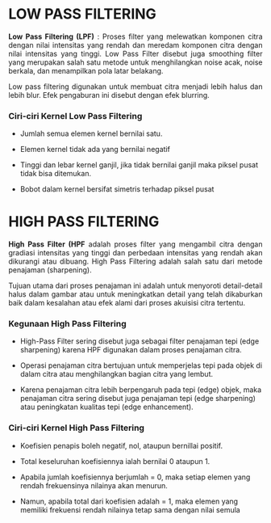 # **LOW PASS FILTERING**

<p align="justify"><b>Low Pass Filtering (LPF)</b> : Proses filter yang melewatkan komponen citra dengan nilai intensitas yang rendah dan meredam komponen citra dengan nilai intensitas yang tinggi. Low Pass Filter disebut juga smoothing filter yang merupakan salah satu metode untuk menghilangkan noise acak, noise berkala, dan menampilkan pola latar belakang. 
</p>

<p align="justify">Low pass filtering digunakan untuk membuat citra menjadi lebih halus dan lebih blur. Efek pengaburan ini disebut dengan efek blurring.</p>

### **Ciri-ciri Kernel Low Pass Filtering**

- Jumlah semua elemen kernel bernilai satu. 

- Elemen kernel tidak ada yang bernilai negatif

- Tinggi dan lebar kernel ganjil, jika tidak bernilai ganjil maka piksel pusat tidak bisa ditemukan.

- Bobot dalam kernel bersifat simetris terhadap piksel pusat


# **HIGH PASS FILTERING**

<p align="justify"><b>High Pass Filter (HPF</b> adalah proses filter yang mengambil citra dengan gradiasi intensitas yang tinggi dan perbedaan intensitas yang rendah akan dikurangi atau dibuang. High Pass Filtering adalah salah satu dari metode penajaman (sharpening).</p> 

<p align="justify">Tujuan utama dari proses penajaman ini adalah untuk menyoroti detail-detail halus dalam gambar atau untuk meningkatkan detail yang telah dikaburkan baik dalam kesalahan atau efek alami dari proses akuisisi citra tertentu.</p>

### **Kegunaan High Pass Filtering**

- High-Pass Filter sering disebut juga sebagai filter penajaman tepi (edge sharpening) karena HPF digunakan dalam proses penajaman citra. 

- Operasi penajaman citra bertujuan untuk memperjelas tepi pada objek di dalam citra atau menghilangkan bagian citra yang lembut.

- Karena penajaman citra lebih berpengaruh pada tepi (edge) objek, maka penajaman citra sering disebut juga penajaman tepi (edge sharpening) atau peningkatan kualitas tepi (edge enhancement).


### **Ciri-ciri Kernel High Pass Filtering**
- Koefisien penapis boleh negatif, nol, ataupun bernillai positif.

- Total keseluruhan koefisiennya ialah bernilai 0 ataupun 1.

- Apabila jumlah koefisiennya berjumlah = 0, maka setiap elemen yang rendah frekuensinya nilainya akan menurun. 

- Namun, apabila total dari koefisien adalah = 1, maka elemen yang memiliki frekuensi rendah nilainya tetap sama dengan nilai semula